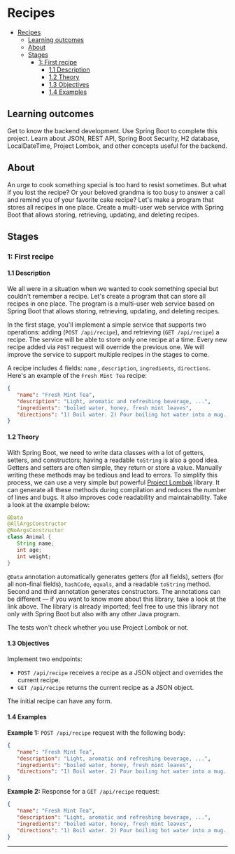 # Recipes

- [Recipes](#recipes)
  - [Learning outcomes](#learning-outcomes)
  - [About](#about)
  - [Stages](#stages)
    - [1: First recipe](#1-first-recipe)
      - [1.1 Description](#11-description)
      - [1.2 Theory](#12-theory)
      - [1.3 Objectives](#13-objectives)
      - [1.4 Examples](#14-examples)

## Learning outcomes
Get to know the backend development. Use Spring Boot to complete this project. Learn about JSON, REST API, Spring Boot Security, H2 database, LocalDateTime, Project Lombok, and other concepts useful for the backend.

## About
An urge to cook something special is too hard to resist sometimes. But what if you lost the recipe? Or your beloved grandma is too busy to answer a call and remind you of your favorite cake recipe? Let's make a program that stores all recipes in one place. Create a multi-user web service with Spring Boot that allows storing, retrieving, updating, and deleting recipes.

## Stages
### 1: First recipe
#### 1.1 Description
We all were in a situation when we wanted to cook something special but couldn't remember a recipe. Let's create a program that can store all recipes in one place. The program is a multi-user web service based on Spring Boot that allows storing, retrieving, updating, and deleting recipes.

In the first stage, you'll implement a simple service that supports two operations: adding (`POST /api/recipe`), and retrieving (`GET /api/recipe`) a recipe. The service will be able to store only one recipe at a time. Every new recipe added via `POST` request will override the previous one. We will improve the service to support multiple recipes in the stages to come.

A recipe includes 4 fields: `name` , `description`, `ingredients`, `directions`. Here's an example of the `Fresh Mint Tea` recipe:

```json
{
   "name": "Fresh Mint Tea",
   "description": "Light, aromatic and refreshing beverage, ...",
   "ingredients": "boiled water, honey, fresh mint leaves",
   "directions": "1) Boil water. 2) Pour boiling hot water into a mug. 3) Add fresh mint leaves. 4) Mix and let the mint leaves seep for 3-5 minutes. 5) Add honey and mix again."
}
```

#### 1.2 Theory
With Spring Boot, we need to write data classes with a lot of getters, setters, and constructors; having a readable `toString` is also a good idea. Getters and setters are often simple, they return or store a value. Manually writing these methods may be tedious and lead to errors. To simplify this process, we can use a very simple but powerful [Project Lombok](https://hyperskill.org/learn/step/13983) library. It can generate all these methods during compilation and reduces the number of lines and bugs. It also improves code readability and maintainability. Take a look at the example below:

```java
@Data
@AllArgsConstructor
@NoArgsConstructor
class Animal {
   String name;
   int age;
   int weight;
}
```

`@Data` annotation automatically generates getters (for all fields), setters (for all non-final fields), `hashCode`, `equals`, and a readable `toString` method. Second and third annotation generates constructors. The annotations can be different — if you want to know more about this library, take a look at the link above. The library is already imported; feel free to use this library not only with Spring Boot but also with any other Java program.

The tests won't check whether you use Project Lombok or not.

#### 1.3 Objectives
Implement two endpoints:

- `POST /api/recipe` receives a recipe as a JSON object and overrides the current recipe.
- `GET /api/recipe` returns the current recipe as a JSON object.

The initial recipe can have any form.

#### 1.4 Examples
**Example 1:** `POST /api/recipe` request with the following body:
```json
{
   "name": "Fresh Mint Tea",
   "description": "Light, aromatic and refreshing beverage, ...",
   "ingredients": "boiled water, honey, fresh mint leaves",
   "directions": "1) Boil water. 2) Pour boiling hot water into a mug. 3) Add fresh mint leaves. 4) Mix and let the mint leaves seep for 3-5 minutes. 5) Add honey and mix again."
}
```

**Example 2:** Response for a `GET /api/recipe` request:
```json
{
   "name": "Fresh Mint Tea",
   "description": "Light, aromatic and refreshing beverage, ...",
   "ingredients": "boiled water, honey, fresh mint leaves",
   "directions": "1) Boil water. 2) Pour boiling hot water into a mug. 3) Add fresh mint leaves. 4) Mix and let the mint leaves seep for 3-5 minutes. 5) Add honey and mix again."
}
```
<hr/>

<!-- next stage -->